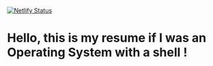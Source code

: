 [![Netlify Status](https://api.netlify.com/api/v1/badges/b94d3963-2263-40d2-b69a-633229d3053b/deploy-status)](https://app.netlify.com/sites/better-resume/deploys)
# Hello, this is my resume if I was an Operating System with a shell !
